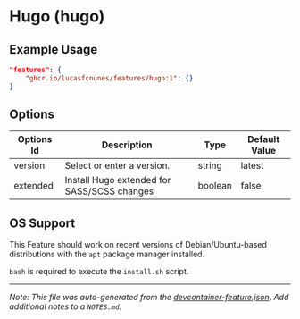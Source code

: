 
# Hugo (hugo)



## Example Usage

```json
"features": {
    "ghcr.io/lucasfcnunes/features/hugo:1": {}
}
```

## Options

| Options Id | Description | Type | Default Value |
|-----|-----|-----|-----|
| version | Select or enter a version. | string | latest |
| extended | Install Hugo extended for SASS/SCSS changes | boolean | false |



## OS Support

This Feature should work on recent versions of Debian/Ubuntu-based distributions with the `apt` package manager installed.

`bash` is required to execute the `install.sh` script.


---

_Note: This file was auto-generated from the [devcontainer-feature.json](https://github.com/lucasfcnunes/features/blob/main/src/hugo/devcontainer-feature.json).  Add additional notes to a `NOTES.md`._
